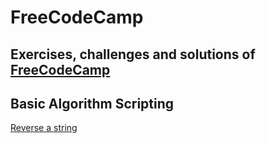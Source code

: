 # FreeCodeCamp

Exercises, challenges and solutions of [FreeCodeCamp](https://www.freecodecamp.com)
---

## Basic Algorithm Scripting
[Reverse a string](https://github.com/bcarvalho89/freecodecamp/tree/master/en_EN/reverse-a-string)